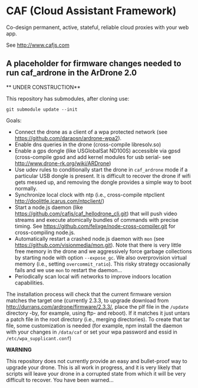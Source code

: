 # CAF (Cloud Assistant Framework)

Co-design permanent, active, stateful, reliable cloud proxies with your web app.

See http://www.cafjs.com 

## A placeholder for firmware changes needed to run caf_ardrone in the ArDrone 2.0

** UNDER CONSTRUCTION**

This repository has submodules, after cloning use:

    git submodule update --init 


Goals:

- Connect the drone as a client of a wpa protected network (see https://github.com/daraosn/ardrone-wpa2).
- Enable dns queries in the drone (cross-compile libresolv.so)
- Enable a gps dongle (like USGlobalSat ND100S) accessible via gpsd (cross-compile gpsd and add kernel modules for usb serial- see http://www.drone-rk.org/wiki/ARDrone)
- Use udev rules to conditionally start the drone in `caf_ardrone` mode if a particular USB dongle is present. It is difficult to recover the drone if wifi gets messed up, and removing the dongle provides a simple way to boot normally.
- Synchronize local clock with ntp (i.e., cross-compile ntpclient http://doolittle.icarus.com/ntpclient/)
- Start a node.js daemon (like https://github.com/cafjs/caf_hellodrone_cli.git) that will push video streams and execute atomically bundles of commands with precise timing. See https://github.com/felixge/node-cross-compiler.git for cross-compiling node.js.
- Automatically restart a crashed node.js daemon with `mon` (see https://github.com/visionmedia/mon.git). Note that there is very little free memory in the drone and we aggressively force garbage collections by starting node with option `--expose_gc`. We also overprovision virtual memory (i.e., setting `overcommit_ratio`). This risky strategy occasionally fails and we use `mon` to restart the daemon...
- Periodically scan local wifi networks to improve indoors location capabilities.

The installation process will check that the current firmware version matches the target one (currently 2.3.3, to upgrade download from  http://durrans.com/ardrone/firmware/2.3.3/, place the plf file in the `/update` directory  -by, for example, using ftp- and reboot). If it matches it just untars a patch file in the root directory (i.e., merging directories). To create that tar file, some customization is needed (for example, npm install the daemon with your changes in `/data/caf` or set your wpa password and essid in `/etc/wpa_supplicant.conf`)

**WARNING**

This repository does not currently provide an easy and bullet-proof way to upgrade your drone. This is all work in progress, and it is very likely that scripts will leave your drone in a corrupted state from which it will be very difficult to recover. You have been warned... 

